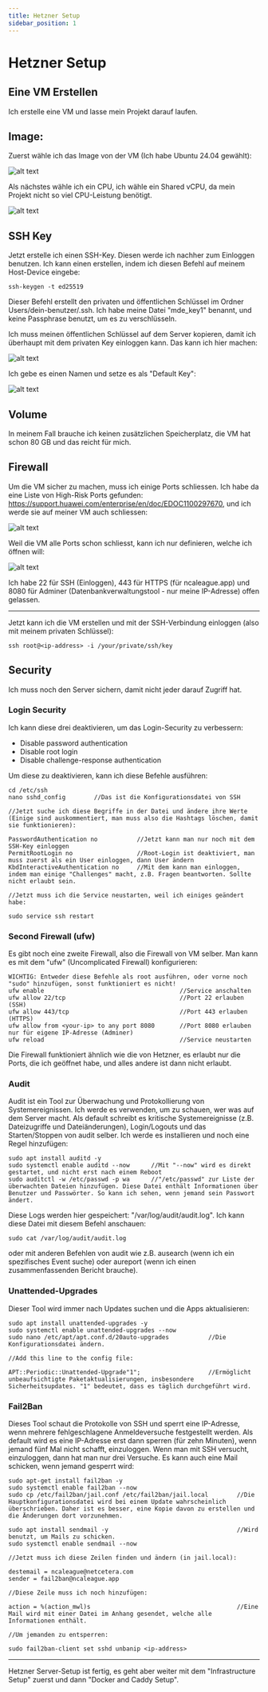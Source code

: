 ```yaml
---
title: Hetzner Setup
sidebar_position: 1
---
```


# Hetzner Setup

## Eine VM Erstellen

Ich erstelle eine VM und lasse mein Projekt darauf laufen.

## Image:

Zuerst wähle ich das Image von der VM (Ich habe Ubuntu 24.04 gewählt):

![alt text](image.png)

Als nächstes wähle ich ein CPU, ich wähle ein Shared vCPU, da mein Projekt nicht so viel CPU-Leistung benötigt.

![alt text](image-1.png)

## SSH Key

Jetzt erstelle ich einen SSH-Key. Diesen werde ich nachher zum Einloggen benutzen. Ich kann einen erstellen, indem ich diesen Befehl auf meinem Host-Device eingebe:

```
ssh-keygen -t ed25519
```

Dieser Befehl erstellt den privaten und öffentlichen Schlüssel im Ordner Users/dein-benutzer/.ssh. Ich habe meine Datei "mde_key1" benannt, und keine Passphrase benutzt, um es zu verschlüsseln.

Ich muss meinen öffentlichen Schlüssel auf dem Server kopieren, damit ich überhaupt mit dem privaten Key einloggen kann. Das kann ich hier machen:

![alt text](image-2.png)

Ich gebe es einen Namen und setze es als "Default Key":

![alt text](image-3.png)

## Volume

In meinem Fall brauche ich keinen zusätzlichen Speicherplatz, die VM hat schon 80 GB und das reicht für mich.

## Firewall

Um die VM sicher zu machen, muss ich einige Ports schliessen. Ich habe da eine Liste von High-Risk Ports gefunden: https://support.huawei.com/enterprise/en/doc/EDOC1100297670, und ich werde sie auf meiner VM auch schliessen:

![alt text](image-4.png)

Weil die VM alle Ports schon schliesst, kann ich nur definieren, welche ich öffnen will:

![alt text](image-5.png)

Ich habe 22 für SSH (Einloggen), 443 für HTTPS (für ncaleague.app) und 8080 für Adminer (Datenbankverwaltungstool - nur meine IP-Adresse) offen gelassen.

---

Jetzt kann ich die VM erstellen und mit der SSH-Verbindung einloggen (also mit meinem privaten Schlüssel):

```
ssh root@<ip-address> -i /your/private/ssh/key
```

## Security

Ich muss noch den Server sichern, damit nicht jeder darauf Zugriff hat.

### Login Security

Ich kann diese drei deaktivieren, um das Login-Security zu verbessern:

- Disable password authentication
- Disable root login
- Disable challenge-response authentication

Um diese zu deaktivieren, kann ich diese Befehle ausführen:

```
cd /etc/ssh
nano sshd_config        //Das ist die Konfigurationsdatei von SSH

//Jetzt suche ich diese Begriffe in der Datei und ändere ihre Werte (Einige sind auskommentiert, man muss also die Hashtags löschen, damit sie funktionieren):

PasswordAuthentication no           //Jetzt kann man nur noch mit dem SSH-Key einloggen
PermitRootLogin no                  //Root-Login ist deaktiviert, man muss zuerst als ein User einloggen, dann User ändern
KbdInteractiveAuthentication no     //Mit dem kann man einloggen, indem man einige "Challenges" macht, z.B. Fragen beantworten. Sollte nicht erlaubt sein.

//Jetzt muss ich die Service neustarten, weil ich einiges geändert habe:

sudo service ssh restart
```

### Second Firewall (ufw)

Es gibt noch eine zweite Firewall, also die Firewall von VM selber. Man kann es mit dem "ufw" (Uncomplicated Firewall) konfigurieren:

```
WICHTIG: Entweder diese Befehle als root ausführen, oder vorne noch "sudo" hinzufügen, sonst funktioniert es nicht!
ufw enable                                      //Service anschalten
ufw allow 22/tcp                                //Port 22 erlauben (SSH)
ufw allow 443/tcp                               //Port 443 erlauben (HTTPS)
ufw allow from <your-ip> to any port 8080       //Port 8080 erlauben nur für eigene IP-Adresse (Adminer)
ufw reload                                      //Service neustarten
```

Die Firewall funktioniert ähnlich wie die von Hetzner, es erlaubt nur die Ports, die ich geöffnet habe, und alles andere ist dann nicht erlaubt.

### Audit

Audit ist ein Tool zur Überwachung und Protokollierung von Systemereignissen. Ich werde es verwenden, um zu schauen, wer was auf dem Server macht. Als default schreibt es kritische Systemereignisse (z.B. Dateizugriffe und Dateiänderungen), Login/Logouts und das Starten/Stoppen von audit selber. Ich werde es installieren und noch eine Regel hinzufügen:

```
sudo apt install auditd -y
sudo systemctl enable auditd --now      //Mit "--now" wird es direkt gestartet, und nicht erst nach einem Reboot
sudo auditctl -w /etc/passwd -p wa      //"/etc/passwd" zur Liste der überwachten Dateien hinzufügen. Diese Datei enthält Informationen über Benutzer und Passwörter. So kann ich sehen, wenn jemand sein Passwort ändert.
```

Diese Logs werden hier gespeichert: "/var/log/audit/audit.log". Ich kann diese Datei mit diesem Befehl anschauen:

```
sudo cat /var/log/audit/audit.log
```

oder mit anderen Befehlen von audit wie z.B. ausearch (wenn ich ein spezifisches Event suche) oder aureport (wenn ich einen zusammenfassenden Bericht brauche).

### Unattended-Upgrades

Dieser Tool wird immer nach Updates suchen und die Apps aktualisieren:

```
sudo apt install unattended-upgrades -y
sudo systemctl enable unattended-upgrades --now
sudo nano /etc/apt/apt.conf.d/20auto-upgrades           //Die Konfigurationsdatei ändern.

//Add this line to the config file:

APT::Periodic::Unattended-Upgrade"1";                   //Ermöglicht unbeaufsichtigte Paketaktualisierungen, insbesondere Sicherheitsupdates. "1" bedeutet, dass es täglich durchgeführt wird.
```

### Fail2Ban

Dieses Tool schaut die Protokolle von SSH und sperrt eine IP-Adresse, wenn mehrere fehlgeschlagene Anmeldeversuche festgestellt werden. Als default wird es eine IP-Adresse erst dann sperren (für zehn Minuten), wenn jemand fünf Mal nicht schafft, einzuloggen. Wenn man mit SSH versucht, einzuloggen, dann hat man nur drei Versuche. Es kann auch eine Mail schicken, wenn jemand gesperrt wird:

```
sudo apt-get install fail2ban -y
sudo systemctl enable fail2ban --now
sudo cp /etc/fail2ban/jail.conf /etc/fail2ban/jail.local        //Die Hauptkonfigurationsdatei wird bei einem Update wahrscheinlich überschrieben. Daher ist es besser, eine Kopie davon zu erstellen und die Änderungen dort vorzunehmen.

sudo apt install sendmail -y                                    //Wird benutzt, um Mails zu schicken.
sudo systemctl enable sendmail --now

//Jetzt muss ich diese Zeilen finden und ändern (in jail.local):

destemail = ncaleague@netcetera.com
sender = fail2ban@ncaleague.app

//Diese Zeile muss ich noch hinzufügen:

action = %(action_mwl)s                                         //Eine Mail wird mit einer Datei im Anhang gesendet, welche alle Informationen enthält.

//Um jemanden zu entsperren:

sudo fail2ban-client set sshd unbanip <ip-address>
```

---

Hetzner Server-Setup ist fertig, es geht aber weiter mit dem "Infrastructure Setup" zuerst und dann "Docker and Caddy Setup".
